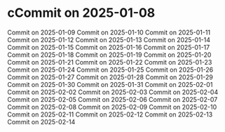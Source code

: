 # cCommit on 2025-01-08
Commit on 2025-01-09
Commit on 2025-01-10
Commit on 2025-01-11
Commit on 2025-01-12
Commit on 2025-01-13
Commit on 2025-01-14
Commit on 2025-01-15
Commit on 2025-01-16
Commit on 2025-01-17
Commit on 2025-01-18
Commit on 2025-01-19
Commit on 2025-01-20
Commit on 2025-01-21
Commit on 2025-01-22
Commit on 2025-01-23
Commit on 2025-01-24
Commit on 2025-01-25
Commit on 2025-01-26
Commit on 2025-01-27
Commit on 2025-01-28
Commit on 2025-01-29
Commit on 2025-01-30
Commit on 2025-01-31
Commit on 2025-02-01
Commit on 2025-02-02
Commit on 2025-02-03
Commit on 2025-02-04
Commit on 2025-02-05
Commit on 2025-02-06
Commit on 2025-02-07
Commit on 2025-02-08
Commit on 2025-02-09
Commit on 2025-02-10
Commit on 2025-02-11
Commit on 2025-02-12
Commit on 2025-02-13
Commit on 2025-02-14
